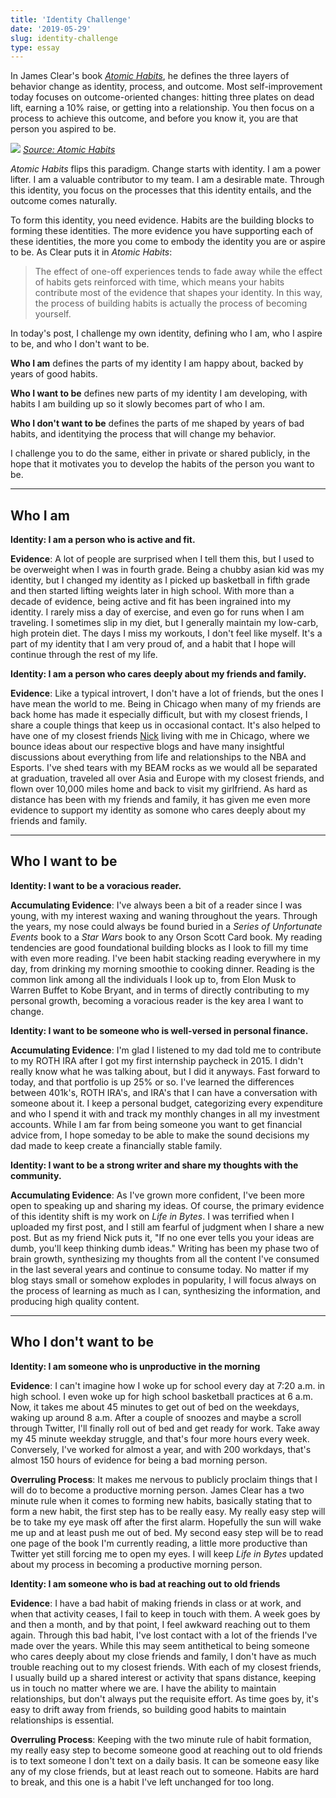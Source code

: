 ```yaml
---
title: 'Identity Challenge'
date: '2019-05-29'
slug: identity-challenge
type: essay
---
```

In James Clear's book [*Atomic Habits*](https://jamesclear.com/atomic-habits), he defines the three layers of behavior change as identity, process, and outcome. Most self-improvement today focuses on outcome-oriented changes: hitting three plates on dead lift, earning a 10% raise, or getting into a relationship. You then focus on a process to achieve this outcome, and before you know it, you are that person you aspired to be.

![](/blog/identity-challenge/behavior-circle.jpg)
[*Source: Atomic Habits*](https://jamesclear.com/atomic-habits)

*Atomic Habits* flips this paradigm. Change starts with identity. I am a power lifter. I am a valuable contributor to my team. I am a desirable mate. Through this identity, you focus on the processes that this identity entails, and the outcome comes naturally.

To form this identity, you need evidence. Habits are the building blocks to forming these identities. The more evidence you have supporting each of these identities, the more you come to embody the identity you are or aspire to be. As Clear puts it in *Atomic Habits*:

> The effect of one-off experiences tends to fade away while the effect of habits gets reinforced with time, which means your habits contribute most of the evidence that shapes your identity. In this way, the process of building habits is actually the process of becoming yourself.

In today's post, I challenge my own identity, defining who I am, who I aspire to be, and who I don't want to be.

**Who I am** defines the parts of my identity I am happy about, backed by years of good habits.

**Who I want to be** defines new parts of my identity I am developing, with habits I am building up so it slowly becomes part of who I am.

**Who I don't want to be** defines the parts of me shaped by years of bad habits, and identitying the process that will change my behavior.

I challenge you to do the same, either in private or shared publicly, in the hope that it motivates you to develop the habits of the person you want to be.

---


## Who I am

**Identity: I am a person who is active and fit.**

**Evidence**: A lot of people are surprised when I tell them this, but I used to be overweight when I was in fourth grade. Being a chubby asian kid was my identity, but I changed my identity as I picked up basketball in fifth grade and then started lifting weights later in high school. With more than a decade of evidence, being active and fit has been ingrained into my identity. I rarely miss a day of exercise, and even go for runs when I am traveling. I sometimes slip in my diet, but I generally maintain my low-carb, high protein diet. The days I miss my workouts, I don't feel like myself. It's a part of my identity that I am very proud of, and a habit that I hope will continue through the rest of my life.

**Identity: I am a person who cares deeply about my friends and family.**

**Evidence**: Like a typical introvert, I don't have a lot of friends, but the ones I have mean the world to me. Being in Chicago when many of my friends are back home has made it especially difficult, but with my closest friends, I share a couple things that keep us in occasional contact. It's also helped to have one of my closest friends [Nick](https://nickchua.me) living with me in Chicago, where we bounce ideas about our respective blogs and have many insightful discussions about everything from life and relationships to the NBA and Esports. I've shed tears with my BEAM rocks as we would all be separated at graduation, traveled all over Asia and Europe with my closest friends, and flown over 10,000 miles home and back to visit my girlfriend. As hard as distance has been with my friends and family, it has given me even more evidence to support my identity as somone who cares deeply about my friends and family.

---

## Who I want to be

**Identity: I want to be a voracious reader.**

**Accumulating Evidence**: I've always been a bit of a reader since I was young, with my interest waxing and waning throughout the years. Through the years, my nose could always be found buried in a *Series of Unfortunate Events* book to a *Star Wars* book to any Orson Scott Card book. My reading tendencies are good foundational building blocks as I look to fill my time with even more reading. I've been habit stacking reading everywhere in my day, from drinking my morning smoothie to cooking dinner. Reading is the common link among all the individuals I look up to, from Elon Musk to Warren Buffet to Kobe Bryant, and in terms of directly contributing to my personal growth, becoming a voracious reader is the key area I want to change.

**Identity: I want to be someone who is well-versed in personal finance.**

**Accumulating Evidence**:
I'm glad I listened to my dad told me to contribute to my ROTH IRA after I got my first internship paycheck in 2015. I didn't really know what he was talking about, but I did it anyways. Fast forward to today, and that portfolio is up 25% or so. I've learned the differences between 401k's, ROTH IRA's, and IRA's that I can have a conversation with someone about it. I keep a personal budget, categorizing every expenditure and who I spend it with and track my monthly changes in all my investment accounts. While I am far from being someone you want to get financial advice from, I hope someday to be able to make the sound decisions my dad made to keep create a financially stable family.

**Identity: I want to be a strong writer and share my thoughts with the community.**

**Accumulating Evidence**:
As I've grown more confident, I've been more open to speaking up and sharing my ideas. Of course, the primary evidence of this identity shift is my work on *Life in Bytes*. I was terrified when I uploaded my first post, and I still am fearful of judgment when I share a new post. But as my friend Nick puts it, "If no one ever tells you your ideas are dumb, you'll keep thinking dumb ideas." Writing has been my phase two of brain growth, synthesizing my thoughts from all the content I've consumed in the last several years and continue to consume today. No matter if my blog stays small or somehow explodes in popularity, I will focus always on the process of learning as much as I can, synthesizing the information, and producing high quality content.

---

## Who I don't want to be

**Identity: I am someone who is unproductive in the morning**

**Evidence**:
I can't imagine how I woke up for school every day at 7:20 a.m. in high school. I even woke up for high school basketball practices at 6 a.m. Now, it takes me about 45 minutes to get out of bed on the weekdays, waking up around 8 a.m. After a couple of snoozes and maybe a scroll through Twitter, I'll finally roll out of bed and get ready for work. Take away my 45 minute weekday struggle, and that's four more hours every week. Conversely, I've worked for almost a year, and with 200 workdays, that's almost 150 hours of evidence for being a bad morning person.

**Overruling Process**:
It makes me nervous to publicly proclaim things that I will do to become a productive morning person. James Clear has a two minute rule when it comes to forming new habits, basically stating that to form a new habit, the first step has to be really easy. My really easy step will be to take my eye mask off after the first alarm. Hopefully the sun will wake me up and at least push me out of bed. My second easy step will be to read one page of the book I'm currently reading, a little more productive than Twitter yet still forcing me to open my eyes. I will keep *Life in Bytes* updated about my process in becoming a productive morning person.

**Identity: I am someone who is bad at reaching out to old friends**

**Evidence**:
I have a bad habit of making friends in class or at work, and when that activity ceases, I fail to keep in touch with them. A week goes by and then a month, and by that point, I feel awkward reaching out to them again. Through this bad habit, I've lost contact with a lot of the friends I've made over the years. While this may seem antithetical to being someone who cares deeply about my close friends and family, I don't have as much trouble reaching out to my closest friends. With each of my closest friends, I usually build up a shared interest or activity that spans distance, keeping us in touch no matter where we are. I have the ability to maintain relationships, but don't always put the requisite effort. As time goes by, it's easy to drift away from friends, so building good habits to maintain relationships is essential.

**Overruling Process**:
Keeping with the two minute rule of habit formation, my really easy step to become someone good at reaching out to old friends is to text someone I don't text on a daily basis. It can be someone easy like any of my close friends, but at least reach out to someone. Habits are hard to break, and this one is a habit I've left unchanged for too long.

